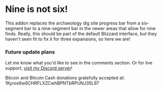 # Nine is not six!
This addon replaces the archaeology dig site progress bar from a six-segment bar to a nine-segment bar in the newer areas that allow for nine finds. Really, this should be part of the default Blizzard interface, but they haven't seen fit to fix it for three expansions, so here we are!

### Future update plans
Let me know what you'd like to see in the comments section. Or for live support, [visit my Discord server](https://discord.gg/YRBDrxQ)!

Bitcoin and Bitcoin Cash donations gratefully accepted at: 1Kyros6w6CHRFLXZCwhBPNTbRPUNJ35L97
